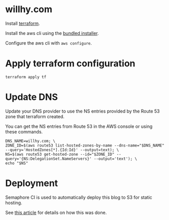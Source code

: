 # willhy.com

Install [terraform](https://www.terraform.io/downloads.html).

Install the aws cli using the [bundled installer](http://docs.aws.amazon.com/cli/latest/userguide/installing.html#install-bundle-other-os).

Configure the aws cli with `aws configure`.

# Apply terraform configuration

```
terraform apply tf
```

# Update DNS

Update your DNS provider to use the NS entries provided by the Route 53 zone that terraform created.

You can get the NS entries from Route 53 in the AWS console or using these commands.

```
DNS_NAME=willhy.com; \
ZONE_ID=$(aws route53 list-hosted-zones-by-name --dns-name="$DNS_NAME" --query='HostedZones[*].{Id:Id}' --output=text); \
NS=$(aws route53 get-hosted-zone --id="$ZONE_ID" --query='{NS:DelegationSet.NameServers}' --output='text'); \
echo "$NS"
```

# Deployment

Semaphore CI is used to automatically deploy this blog to S3 for static hosting.

See [this article](http://willhaley.com/blog/getting-my-jekyll-blog-on-aws-s3-with-semaphore-ci/) for details on how this was done.

